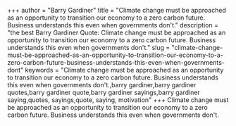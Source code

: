 +++
author = "Barry Gardiner"
title = "Climate change must be approached as an opportunity to transition our economy to a zero carbon future. Business understands this even when governments don't."
description = "the best Barry Gardiner Quote: Climate change must be approached as an opportunity to transition our economy to a zero carbon future. Business understands this even when governments don't."
slug = "climate-change-must-be-approached-as-an-opportunity-to-transition-our-economy-to-a-zero-carbon-future-business-understands-this-even-when-governments-dont"
keywords = "Climate change must be approached as an opportunity to transition our economy to a zero carbon future. Business understands this even when governments don't.,barry gardiner,barry gardiner quotes,barry gardiner quote,barry gardiner sayings,barry gardiner saying,quotes, sayings,quote, saying, motivation"
+++
Climate change must be approached as an opportunity to transition our economy to a zero carbon future. Business understands this even when governments don't.

